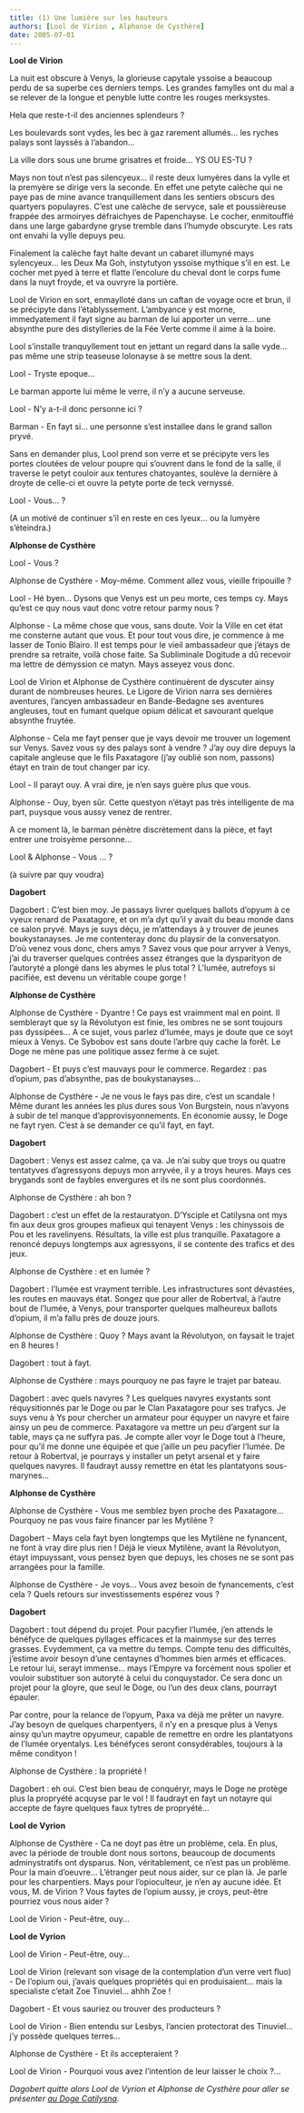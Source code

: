 ```yaml
---
title: (1) Une lumière sur les hauteurs
authors: [Lool de Virion , Alphonse de Cysthère]
date: 2005-07-01
---
```


**Lool de Virion**

La nuit est obscure à Venys, la glorieuse capytale yssoise a beaucoup perdu de sa superbe ces derniers temps. Les grandes famylles ont du mal a se relever de la longue et penyble lutte contre les rouges merksystes.

Hela que reste-t-il des anciennes splendeurs ?

Les boulevards sont vydes, les bec à gaz rarement allumés... les ryches palays sont layssés à l’abandon...

La ville dors sous une brume grisatres et froide... YS OU ES-TU ?

Mays non tout n’est pas silencyeux... il reste deux lumyères dans la vylle et la premyère se dirige vers la seconde. En effet une petyte calèche qui ne paye pas de mine avance tranquillement dans les sentiers obscurs des quartyers populayres. C’est une calèche de servyce, sale et poussièreuse frappée des armoiryes défraichyes de Papenchayse. Le cocher, enmitoufflé dans une large gabardyne gryse tremble dans l’humyde obscuryte. Les rats ont envahi la vylle depuys peu.

Finalement la calèche fayt halte devant un cabaret illumyné mays sylencyeux... les Deux Ma Goh, instytutyon yssoise mythique s’il en est. Le cocher met pyed à terre et flatte l’encolure du cheval dont le corps fume dans la nuyt froyde, et va ouvryre la portière.

Lool de Virion en sort, enmaylloté dans un caftan de voyage ocre et brun, il se précipyte dans l’établyssement. L’ambyance y est morne, immedyatement il fayt signe au barman de lui apporter un verre... une absynthe pure des distylleries de la Fée Verte comme il aime à la boire.

Lool s’installe tranquyllement tout en jettant un regard dans la salle vyde... pas même une strip teaseuse lolonayse à se mettre sous la dent.

Lool - Tryste epoque...

Le barman apporte lui même le verre, il n’y a aucune serveuse.

Lool - N’y a-t-il donc personne ici ?

Barman - En fayt si... une personne s’est installee dans le grand sallon pryvé.

Sans en demander plus, Lool prend son verre et se précipyte vers les portes cloutées de velour poupre qui s’ouvrent dans le fond de la salle, il traverse le petyt couloir aux tentures chatoyantes, soulève la dernière à droyte de celle-ci et ouvre la petyte porte de teck vernyssé.

Lool - Vous... ?

(A un motivé de continuer s’il en reste en ces lyeux... ou la lumyère s’éteindra.)

**Alphonse de Cysthère**

Lool - Vous ?

Alphonse de Cysthère - Moy-même. Comment allez vous, vieille fripouille ?

Lool - Hé byen... Dysons que Venys est un peu morte, ces temps cy. Mays qu’est ce quy nous vaut donc votre retour parmy nous ?

Alphonse - La même chose que vous, sans doute. Voir la Ville en cet état me consterne autant que vous. Et pour tout vous dire, je commence à me lasser de Tonio Blairo. Il est temps pour le vieil ambassadeur que j’étays de prendre sa retraite, voilà chose faite. Sa Subliminale Dogitude a dû recevoir ma lettre de démyssion ce matyn. Mays asseyez vous donc.

Lool de Virion et Alphonse de Cysthère continuèrent de dyscuter ainsy durant de nombreuses heures. Le Ligore de Virion narra ses dernières aventures, l’ancyen ambassadeur en Bande-Bedagne ses aventures angleuses, tout en fumant quelque opium délicat et savourant quelque absynthe fruytée.

Alphonse - Cela me fayt penser que je vays devoir me trouver un logement sur Venys. Savez vous sy des palays sont à vendre ? J’ay ouy dire depuys la capitale angleuse que le fils Paxatagore (j’ay oublié son nom, passons) étayt en train de tout changer par icy.

Lool - Il parayt ouy. A vrai dire, je n’en says guère plus que vous.

Alphonse - Ouy, byen sûr. Cette questyon n’étayt pas très intelligente de ma part, puysque vous aussy venez de rentrer.

A ce moment là, le barman pénètre discrètement dans la pièce, et fayt entrer une troisyème personne...

Lool & Alphonse - Vous ... ?

(à suivre par quy voudra)

**Dagobert**

Dagobert : C’est bien moy. Je passays livrer quelques ballots d’opyum à ce vyeux renard de Paxatagore, et on m’a dyt qu’il y avait du beau monde dans ce salon pryvé. Mays je suys déçu, je m’attendays à y trouver de jeunes boukystanayses. Je me contenteray donc du playsir de la conversatyon. D’où venez vous donc, chers amys ? Savez vous que pour arryver à Venys, j’ai du traverser quelques contrées assez étranges que la dysparityon de l’autoryté a plongé dans les abymes le plus total ? L’Iumée, autrefoys si pacifiée, est devenu un véritable coupe gorge !

**Alphonse de Cysthère**

Alphonse de Cysthère - Dyantre ! Ce pays est vraimment mal en point. Il semblerayt que sy la Révolutyon est finie, les ombres ne se sont toujours pas dyssipées... A ce sujet, vous parlez d’Iumée, mays je doute que ce soyt mieux à Venys. Ce Sybobov est sans doute l’arbre quy cache la forêt. Le Doge ne mène pas une politique assez ferme à ce sujet.

Dagobert - Et puys c’est mauvays pour le commerce. Regardez : pas d’opium, pas d’absynthe, pas de boukystanayses...

Alphonse de Cysthère - Je ne vous le fays pas dire, c’est un scandale ! Même durant les années les plus dures sous Von Burgstein, nous n’avyons à subir de tel manque d’approvisyonnements. En économie aussy, le Doge ne fayt ryen. C’est à se demander ce qu’il fayt, en fayt.

**Dagobert**

Dagobert : Venys est assez calme, ça va. Je n’ai suby que troys ou quatre tentatyves d’agressyons depuys mon arryvée, il y a troys heures. Mays ces brygands sont de faybles envergures et ils ne sont plus coordonnés.

Alphonse de Cysthère : ah bon ?

Dagobert : c’est un effet de la restauratyon. D’Ysciple et Catilysna ont mys fin aux deux gros groupes mafieux qui tenayent Venys : les chinyssois de Pou et les ravelinyens. Résultats, la ville est plus tranquille. Paxatagore a renoncé depuys longtemps aux agressyons, il se contente des trafics et des jeux.

Alphonse de Cysthère : et en Iumée ?

Dagobert : l’Iumée est vrayment terrible. Les infrastructures sont dévastées, les routes en mauvays état. Songez que pour aller de Robertval, à l’autre bout de l’Iumée, à Venys, pour transporter quelques malheureux ballots d’opium, il m’a fallu près de douze jours.

Alphonse de Cysthère : Quoy ? Mays avant la Révolutyon, on faysait le trajet en 8 heures !

Dagobert : tout à fayt.

Alphonse de Cysthère : mays pourquoy ne pas fayre le trajet par bateau.

Dagobert : avec quels navyres ? Les quelques navyres exystants sont réquysitionnés par le Doge ou par le Clan Paxatagore pour ses trafycs. Je suys venu à Ys pour chercher un armateur pour équyper un navyre et faire ainsy un peu de commerce. Paxatagore va mettre un peu d’argent sur la table, mays ça ne suffyra pas. Je compte aller voyr le Doge tout à l’heure, pour qu’il me donne une équipée et que j’aille un peu pacyfier l’Iumée. De retour à Robertval, je pourrays y installer un petyt arsenal et y faire quelques navyres. Il faudrayt aussy remettre en état les plantatyons sous-marynes...

**Alphonse de Cysthère**

Alphonse de Cysthère - Vous me semblez byen proche des Paxatagore... Pourquoy ne pas vous faire financer par les Mytilène ?

Dagobert - Mays cela fayt byen longtemps que les Mytilène ne fynancent, ne font à vray dire plus rien ! Déjà le vieux Mytilène, avant la Révolutyon, étayt impuyssant, vous pensez byen que depuys, les choses ne se sont pas arrangées pour la famille.

Alphonse de Cysthère - Je voys... Vous avez besoin de fynancements, c’est cela ? Quels retours sur investissements espérez vous ?

**Dagobert**

Dagobert : tout dépend du projet. Pour pacyfier l’Iumée, j’en attends le bénéfyce de quelques pyllages efficaces et la mainmyse sur des terres grasses. Evydemment, ça va mettre du temps. Compte tenu des difficultés, j’estime avoir besoyn d’une centaynes d’hommes bien armés et efficaces. Le retour lui, serayt immense... mays l’Empyre va forcément nous spolier et vouloir substituer son autoryté à celui du conquystador. Ce sera donc un projet pour la gloyre, que seul le Doge, ou l’un des deux clans, pourrayt épauler.

Par contre, pour la relance de l’opyum, Paxa va déjà me prêter un navyre. J’ay besoyn de quelques charpentyers, il n’y en a presque plus à Venys ainsy qu’un maytre opyumeur, capable de remettre en ordre les plantatyons de l’Iumée oryentalys. Les bénéfyces seront consydérables, toujours à la même condityon !

Alphonse de Cysthère : la propriété !

Dagobert : eh oui. C’est bien beau de conquéryr, mays le Doge ne protège plus la propryété acquyse par le vol ! Il faudrayt en fayt un notayre qui accepte de fayre quelques faux tytres de propryété...

**Lool de Vyrion**

Alphonse de Cysthère - Ca ne doyt pas être un problème, cela. En plus, avec la période de trouble dont nous sortons, beaucoup de documents adminystratifs ont dysparus. Non, véritablement, ce n’est pas un problème. Pour la main d’oeuvre... L’étranger peut nous aider, sur ce plan là. Je parle pour les charpentiers. Mays pour l’opioculteur, je n’en ay aucune idée. Et vous, M. de Virion ? Vous faytes de l’opium aussy, je croys, peut-être pourriez vous nous aider ?

Lool de Virion - Peut-être, ouy...

**Lool de Vyrion**

Lool de Virion - Peut-être, ouy...

Lool de Virion (relevant son visage de la contemplation d’un verre vert fluo) - De l’opium oui, j’avais quelques propriétés qui en produisaient... mais la specialiste c’etait Zoe Tinuviel... ahhh Zoe !

Dagobert - Et vous sauriez ou trouver des producteurs ?

Lool de Virion - Bien entendu sur Lesbys, l’ancien protectorat des Tinuviel... j’y possède quelques terres...

Alphonse de Cysthère - Et ils accepteraient ?

Lool de Virion - Pourquoi vous avez l’intention de leur laisser le choix ?...

_Dagobert quitte alors Lool de Vyrion et Alphonse de Cysthère pour aller se présenter [au Doge Catilysna](../995)._